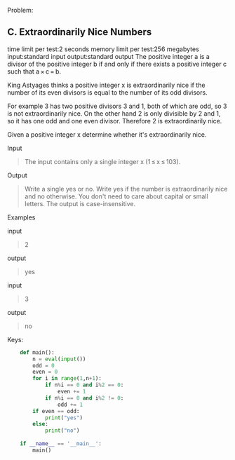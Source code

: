 Problem:

## C. Extraordinarily Nice Numbers

time limit per test:2 seconds
memory limit per test:256 megabytes
input:standard input
output:standard output
The positive integer a is a divisor of the positive integer b if and only if there exists a positive integer c such that a × c = b.

King Astyages thinks a positive integer x is extraordinarily nice if the number of its even divisors is equal to the number of its odd divisors.

For example 3 has two positive divisors 3 and 1, both of which are odd, so 3 is not extraordinarily nice. On the other hand 2 is only divisible by 2 and 1, so it has one odd and one even divisor. Therefore 2 is extraordinarily nice.

Given a positive integer x determine whether it's extraordinarily nice.

Input

> The input contains only a single integer x (1 ≤ x ≤ 103).

Output

> Write a single yes or no. Write yes if the number is extraordinarily nice and no otherwise.
You don't need to care about capital or small letters. The output is case-insensitive.

Examples

input

> 2

output

> yes

input

> 3

output

> no

Keys:
```python
    def main():
        n = eval(input())
        odd = 0
        even = 0
        for i in range(1,n+1):
            if n%i == 0 and i%2 == 0:
                even += 1
            if n%i == 0 and i%2 != 0:
                odd += 1
        if even == odd:
            print("yes")
        else:
            print("no")
    
    if __name__ == '__main__':
        main()
```

